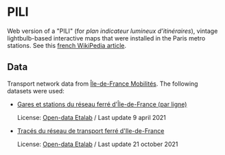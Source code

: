 # PILI

Web version of a "PILI" (for _plan indicateur lumineux d’itinéraires_), vintage lightbulb-based interactive maps that were installed in the Paris metro stations. See this [french WikiPedia article](https://fr.wikipedia.org/wiki/Am%C3%A9nagement_des_stations_du_m%C3%A9tro_de_Paris#Les_plans_indicateurs_lumineux_d%E2%80%99itin%C3%A9raires).

## Data

Transport network data from [Île-de-France Mobilités](https://data.iledefrance-mobilites.fr/). The following datasets were used:

- [Gares et stations du réseau ferré d'Île-de-France (par ligne)](https://data.iledefrance-mobilites.fr/explore/dataset/emplacement-des-gares-idf)

  License: [Open-data Etalab](https://www.etalab.gouv.fr/wp-content/uploads/2014/05/Licence_Ouverte.pdf) / Last update 9 april 2021

- [Tracés du réseau de transport ferré d'Ile-de-France](https://data.iledefrance-mobilites.fr/explore/dataset/traces-du-reseau-ferre-idf)

  License: [Open-data Etalab](https://www.etalab.gouv.fr/wp-content/uploads/2014/05/Licence_Ouverte.pdf) / Last update 21 october 2021
